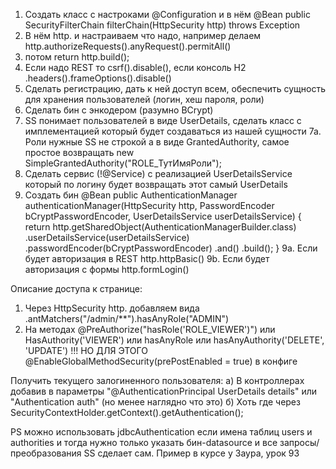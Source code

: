 1. Создать класс с настроками @Configuration и в нём @Bean public SecurityFilterChain filterChain(HttpSecurity http) throws Exception
2. В нём http. и настраиваем что надо, например делаем http.authorizeRequests().anyRequest().permitAll() 
3. потом return http.build();
4. Если надо REST то csrf().disable(), если консоль H2 .headers().frameOptions().disable()  
5. Сделать регистрацию, дать к ней доступ всем, обеспечить сущность для хранения пользователей (логин, хеш пароля, роли)
6. Сделать бин с энкодером (разумно BCrypt)
7. SS понимает пользователей в виде UserDetails, сделать класс с имплементацией который будет создаваться из нашей сущности
7а. Роли нужные SS не строкой а в виде GrantedAuthority, самое простое возвращать new SimpleGrantedAuthority("ROLE_ТутИмяРоли");
8. Сделать сервис (!@Service) с реализацией UserDetailsService который по логину будет возвращать этот самый UserDetails
9. Создать бин @Bean public AuthenticationManager authenticationManager(HttpSecurity http, PasswordEncoder bCryptPasswordEncoder, UserDetailsService userDetailsService) {
   return http.getSharedObject(AuthenticationManagerBuilder.class)
   .userDetailsService(userDetailsService)
   .passwordEncoder(bCryptPasswordEncoder)
   .and()
   .build();
   }
9a. Если будет авторизация в REST http.httpBasic()
9b. Если будет авторизация с формы http.formLogin()

Описание доступа к странице:
1) Через HttpSecurity http. добавляем вида .antMatchers("/admin/**").hasAnyRole("ADMIN")
2) На методах @PreAuthorize("hasRole('ROLE_VIEWER')") или HasAuthority('VIEWER') или hasAnyRole или hasAnyAuthority('DELETE', 'UPDATE') !!! НО ДЛЯ ЭТОГО @EnableGlobalMethodSecurity(prePostEnabled = true) в конфиге

Получить текущего залогиненного пользователя:
а) В контроллерах добавив в параметры "@AuthenticationPrincipal UserDetails details" или "Authentication auth" (но менее наглядно что это)
б) Хоть где через SecurityContextHolder.getContext().getAuthentication();

PS можно использовать jdbcAuthentication если имена таблиц users и authorities и тогда нужно только указать бин-datasource и все запросы/преобразования SS сделает сам. Пример в курсе у Заура, урок 93
